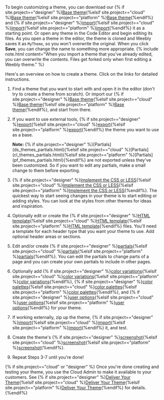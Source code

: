 To begin customizing a theme, you can download our {% if site.project=="designer" %}[Base theme](ds_themes_sample.html){%elsif site.project=="cloud" %}[Base theme](cl_themes_sample.html){%elsif site.project=="platform" %}[Base theme](pf_themes_sample.html){%endif%} and {% if site.project=="designer" %}[import](ds_themes_import_export.html){%elsif site.project=="cloud" %}[import](cl_themes_import_export.html){%elsif site.project=="platform" %}[import](pf_themes_import_export.html){%endif%} it as a starting point. Or open any theme in the Code Editor and begin editing its files. As you open a theme in the editor, the theme is cloned and Weebly saves it as `MyTheme`, so you won't overwrite the original. When you click **Save**, you can change the name to something more appropriate.
{% include note.html content="When you import a theme that you've already edited, you can overwrite the contents. Files get forked only when first editing a Weebly theme." %}

Here's an overview on how to create a theme. Click on the links for detailed instructions.

1. Find a theme that you want to start with and open it in the editor (don't try to create a theme from scratch). Or import our {% if site.project=="designer" %}[Base theme](ds_themes_sample.html){%elsif site.project=="cloud" %}[Base theme](cl_themes_sample.html){%elsif site.project=="platform" %}[Base theme](pf_themes_sample.html){%endif%}, and start from there.

2. If you want to use external tools, {% if site.project=="designer" %}[export](ds_themes_import_export.html){%elsif site.project=="cloud" %}[export](cl_themes_import_export.html){%elsif site.project=="platform" %}[export](pf_themes_import_export.html){%endif%} the theme you want to use as a base.
    <div markdown="span" class="alert alert-info" role="alert"><i class="fa fa-info-circle"></i> <b>Note:</b> {% if site.project=="designer" %}[Partials](ds_themes_partials.html){%elsif site.project=="cloud" %}[Partials](cl_themes_partials.html){%elsif site.project=="platform" %}[Partials](pf_themes_partials.html){%endif%} are not exported unless they've been customized. So if you want to edit any partials, make a small change to them before exporting.</div>

3. {% if site.project=="designer" %}[Implement the CSS or LESS](ds_themes_implement_css.html){%elsif site.project=="cloud" %}[Implement the CSS or LESS](cl_themes_implement_css.html){%elsif site.project=="platform" %}[Implement the CSS or LESS](pf_themes_implement_css.html){%endif%}. The quickest way to start seeing changes in your theme is to start editing or adding styles. You can look at the styles from other themes for ideas and inspiration.

4. Optionally edit or create the {% if site.project=="designer" %}[HTML template](ds_themes_create_templates.html){%elsif site.project=="cloud" %}[HTML template](cl_themes_create_templates.html){%elsif site.project=="platform" %}[HTML template](pf_themes_create_templates.html){%endif%} files. You'll need a template for each header type that you want your theme to use. Add optional header areas or sections.

5. Edit and/or create {% if site.project=="designer" %}[partials](ds_themes_partials.html){%elsif site.project=="cloud" %}[partials](cl_themes_partials.html){%elsif site.project=="platform" %}[partials](pf_themes_partials.html){%endif%}. You can edit the partials to change parts of a page and you can create your own partials to include in other pages.

6. Optionally add {% if site.project=="designer" %}[color variations](ds_themes_variations.html){%elsif site.project=="cloud" %}[color variations](cl_themes_variations.html){%elsif site.project=="platform" %}[color variations](pf_themes_variations.html){%endif%}, {% if site.project=="designer" %}[color palettes](ds_themes_palette.html){%elsif site.project=="cloud" %}[color palettes](cl_themes_palette.html){%elsif site.project=="platform" %}[color palettes](pf_themes_palette.html){%endif%}, and {% if site.project=="designer" %}[user options](ds_themes_options.html){%elsif site.project=="cloud" %}[user options](cl_themes_options.html){%elsif site.project=="platform" %}[user options](pf_themes_options.html){%endif%} for your theme.
​
7. If working externally, zip up the theme, {% if site.project=="designer" %}[import](ds_themes_import_export.html){%elsif site.project=="cloud" %}[import](cl_themes_import_export.html){%elsif site.project=="platform" %}[import](pf_themes_import_export.html){%endif%} it, and test.
​
8. Create the theme's {% if site.project=="designer" %}[screenshot](ds_themes_screenshot.html){%elsif site.project=="cloud" %}[screenshot](cl_themes_screenshot.html){%elsif site.project=="platform" %}[screenshot](pf_themes_screenshot.html){%endif%}.
​
9. Repeat Steps 3-7 until you're done!

{% if site.project=="cloud" or "designer" %}
​Once you're done creating and testing your theme, you use the <a data-container="body" data-toggle="popover" data-content="{{site.data.glossary.Cloud_Admin}}">Cloud Admin</a> to make it available to your customers. See {% if site.project=="designer" %}[Deliver Your Theme](ds_themes_deliver.html){%elsif site.project=="cloud" %}[Deliver Your Theme](cl_themes_deliver.html){%elsif site.project=="platform" %}[Deliver Your Theme](pf_themes_deliver.html){%endif%} for details.
{%endif%}